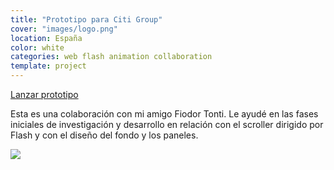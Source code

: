 ```yaml
---
title: "Prototipo para Citi Group"
cover: "images/logo.png"
location: España
color: white
categories: web flash animation collaboration
template: project
---
```


<p class="align-center">
<a class="btn external" role="button" href="http://work.joanmira.com/webs/citigroup/" target="_blank">Lanzar prototipo</a>
</p>

Esta es una colaboración con mi amigo Fiodor Tonti. Le ayudé en las fases iniciales de investigación y desarrollo en relación con el scroller dirigido por Flash y con el diseño del fondo y los paneles.

![](/work/citigroup/images/1.png)
